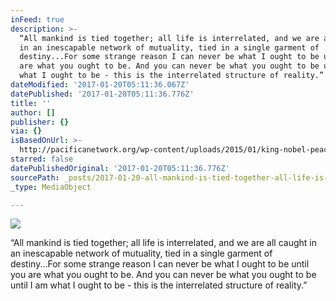 ```yaml
---
inFeed: true
description: >-
  “All mankind is tied together; all life is interrelated, and we are all caught
  in an inescapable network of mutuality, tied in a single garment of
  destiny...For some strange reason I can never be what I ought to be until you
  are what you ought to be. And you can never be what you ought to be until I am
  what I ought to be - this is the interrelated structure of reality.”
dateModified: '2017-01-20T05:11:36.067Z'
datePublished: '2017-01-20T05:11:36.776Z'
title: ''
author: []
publisher: {}
via: {}
isBasedOnUrl: >-
  http://pacificanetwork.org/wp-content/uploads/2015/01/king-nobel-peace-prize.jpg
starred: false
datePublishedOriginal: '2017-01-20T05:11:36.776Z'
sourcePath: _posts/2017-01-20-all-mankind-is-tied-together-all-life-is-interrelated-and.md
_type: MediaObject

---
```

<article style=""><img src="http://pacificanetwork.org/wp-content/uploads/2015/01/king-nobel-peace-prize.jpg" /><p>“All mankind is tied together; all life is interrelated, and we are all caught in an inescapable network of mutuality, tied in a single garment of destiny...For some strange reason I can never be what I ought to be until you are what you ought to be. And you can never be what you ought to be until I am what I ought to be - this is the interrelated structure of reality.”</p></article>